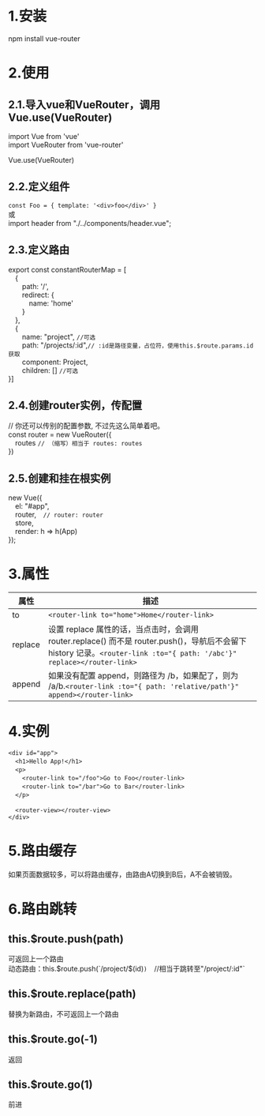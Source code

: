 # 1.安装
npm install vue-router
# 2.使用
## 2.1.导入vue和VueRouter，调用Vue.use(VueRouter) 
import Vue from 'vue'  
import VueRouter from 'vue-router'  

Vue.use(VueRouter)  
## 2.2.定义组件
`const Foo = { template: '<div>foo</div>' }`  
或  
import header from "./../components/header.vue";

## 2.3.定义路由
export const constantRouterMap = [  
&emsp;{  
&emsp;&emsp;path: '/',  
&emsp;&emsp;redirect: {  
&emsp;&emsp;&emsp;name: 'home'  
&emsp;&emsp;}  
&emsp;},  
&emsp;{  
&emsp;&emsp;name: "project",  `//可选`  
&emsp;&emsp;path: "/projects/:id",`// :id是路径变量，占位符，使用this.$route.params.id获取`  
&emsp;&emsp;component: Project,  
&emsp;&emsp;children: [] `//可选`  
}]  


## 2.4.创建router实例，传配置
// 你还可以传别的配置参数, 不过先这么简单着吧。  
const router = new VueRouter({  
&emsp;routes `// （缩写）相当于 routes: routes`  
})

## 2.5.创建和挂在根实例
new Vue({  
&emsp;el: "#app",  
&emsp;router,&emsp;`// router: router`  
&emsp;store,  
&emsp;render: h => h(App)  
});

# 3.<router-link>属性
|属性|描述|
|--|--|
|to|`<router-link to="home">Home</router-link>`|
|replace|设置 replace 属性的话，当点击时，会调用 router.replace() 而不是 router.push()，导航后不会留下 history 记录。`<router-link :to="{ path: '/abc'}" replace></router-link>`|
|append|如果没有配置 append，则路径为 /b，如果配了，则为 /a/b.`<router-link :to="{ path: 'relative/path'}" append></router-link>`|

# 4.实例
`<div id="app">`  
&emsp;`<h1>Hello App!</h1>`  
&emsp;`<p>`  
    <!-- 使用 router-link 组件来导航. -->
    <!-- 通过传入 `to` 属性指定链接. -->
    <!-- <router-link> 默认会被渲染成一个 `<a>` 标签 -->
&emsp;&emsp;`<router-link to="/foo">Go to Foo</router-link>`  
&emsp;&emsp;`<router-link to="/bar">Go to Bar</router-link>`  
&emsp;`</p>`  
  <!-- 路由出口 -->
  <!-- 路由匹配到的组件将渲染在这里 -->
&emsp;`<router-view></router-view>`  
`</div>`
# 5.路由缓存
如果页面数据较多，可以将路由缓存，由路由A切换到B后，A不会被销毁。  
<keep-alive>
  <router-view></router-view>
</keep-alive>

# 6.路由跳转
## this.$route.push(path)
可返回上一个路由  
动态路由：this.$route.push(`/project/$(id)`)  `//相当于跳转至"/project/:id"`  
## this.$route.replace(path)
替换为新路由，不可返回上一个路由
## this.$route.go(-1)
返回
## this.$route.go(1)
前进
